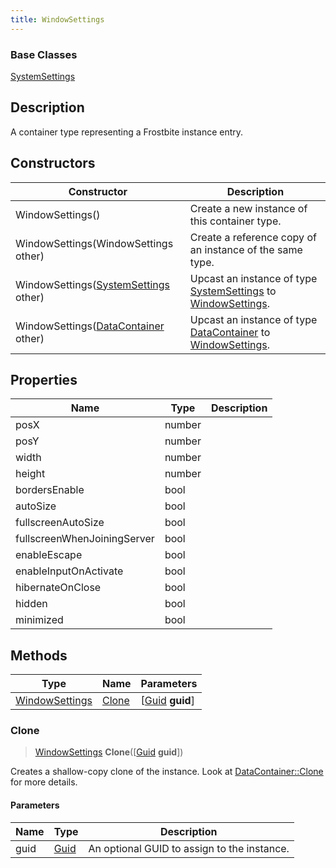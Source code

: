 ```yaml
---
title: WindowSettings
---
```

### Base Classes

[SystemSettings](SystemSettings)

## Description

A container type representing a Frostbite instance entry.

## Constructors

| Constructor                                                               | Description                                                                                                         |
| ------------------------------------------------------------------------- | ------------------------------------------------------------------------------------------------------------------- |
| WindowSettings()                                                          | Create a new instance of this container type.                                                                       |
| WindowSettings(WindowSettings other)                                      | Create a reference copy of an instance of the same type.                                                            |
| WindowSettings([SystemSettings](SystemSettings) other)                    | Upcast an instance of type [SystemSettings](SystemSettings) to [WindowSettings](WindowSettings).                    |
| WindowSettings([DataContainer](/vext/ref/shared/class/datacontainer) other) | Upcast an instance of type [DataContainer](/vext/ref/shared/class/datacontainer) to [WindowSettings](WindowSettings). |

## Properties

| Name                        | Type   | Description |
| --------------------------- | ------ | ----------- |
| posX                        | number |             |
| posY                        | number |             |
| width                       | number |             |
| height                      | number |             |
| bordersEnable               | bool   |             |
| autoSize                    | bool   |             |
| fullscreenAutoSize          | bool   |             |
| fullscreenWhenJoiningServer | bool   |             |
| enableEscape                | bool   |             |
| enableInputOnActivate       | bool   |             |
| hibernateOnClose            | bool   |             |
| hidden                      | bool   |             |
| minimized                   | bool   |             |

## Methods

| Type                             | Name            | Parameters                                     |
| -------------------------------- | --------------- | ---------------------------------------------- |
| [WindowSettings](WindowSettings) | [Clone](#clone) | \[[Guid](/vext/ref/shared/class/guid) **guid**\] |

### Clone

> [WindowSettings](WindowSettings) **Clone**(\[[Guid](/vext/ref/shared/class/guid) **guid**\])

Creates a shallow-copy clone of the instance. Look at [DataContainer::Clone](/vext/ref/shared/class/datacontainer#clone) for more details.

#### Parameters

| Name | Type         | Description                                 |
| ---- | ------------ | ------------------------------------------- |
| guid | [Guid](Guid) | An optional GUID to assign to the instance. |
